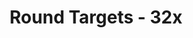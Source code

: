 ---
title: Round Targets - 32x
permalink: /article/compliance32xAddons/Round%20Targets
comments: true
comments-id: RoundTargets
header-img: article/compliance32xAddons/Round Targets.png

long_text: An addon that makes the target blocks round.

authors:
  - LetsTryThisAgain

download: 
  - 1.16:
    - https://github.com/Compliance-Addons/Addons/raw/master/32x/Round%20Target/Round%20Target%201.16.zip
---
